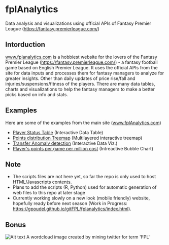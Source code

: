 
# fplAnalytics
Data analysis and visualizations using official APIs of Fantasy Premier League (https://fantasy.premierleague.com/)


## Intorduction
www.fplanalytics.com is a hobbiest website for the lovers of the Fantasy Premier League (https://fantasy.premierleague.com/) - a fantasy football game based on English Premier League. It uses the official APIs from the site for data inputs and processes them for fantasy managers to analyze for greater insights. Other than daily updates of price rise/fall and injuries/suspensions/fitness of the players. There are many data tables, charts and visualizations to help the fantasy managers to make a better picks based on info and stats.

## Examples
Here are some of the examples from the main site (www.fplAnalytics.com)
* [Player Status Table](https://gpoudel.github.io/gitFPL/fplBoardLive/2016/PlayerStatus.html) (Interactive Data Table)
* [Points distribution Treemap](https://gpoudel.github.io/gitFPL/fplBoardLive/2016/playerPtsTreemap.html) (Multilayered interactive treemap)
* [Transfer Anomaly detection](https://gpoudel.github.io/gitFPL/fplBoardLive/2016/TransferAnomaly.html) (Interactive Data Viz.)
* [Player's points per game per million cost](https://gpoudel.github.io/gitFPL/fplBoardLive/2016/ptsPerGamePerMillViz.html) (Intreactive Bubble Chart)

## Note
* The scripts files are not here yet, so far the repo is only used to host HTML/Javascripts contents.
* Plans to add the scripts (R, Python) used for automatic generation of web files to this repo at later stage
* Currently working slowly on a new look (mobile friendly) website, hopefully ready before next season (Work in Progress: https://gpoudel.github.io/gitFPL/fplanalytics/index.html).

## Bonus
![Alt text](https://gpoudel.github.io/gitFPL/fplBoardLive/2016/fpltwitter.png "A wordcloud image created by mining twitter for term 'FPL'")
A wordcloud image created by mining twitter for term 'FPL' 
